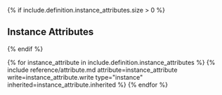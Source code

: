 {% if include.definition.instance_attributes.size > 0 %}
## Instance Attributes
{% endif %}

{% for instance_attribute in include.definition.instance_attributes %}
{% include reference/attribute.md attribute=instance_attribute write=instance_attribute.write type="instance" inherited=instance_attribute.inherited %}
{% endfor %}
